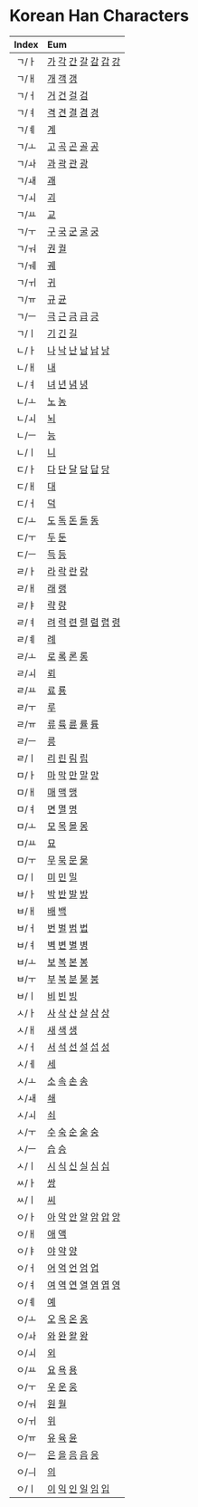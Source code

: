 
# Korean Han Characters

| Index | Eum                                                                                                                           |
| :---: | :---------------------------------------------------------------------------------------------------------------------------- |
|  ㄱ/ㅏ  | [가](<./ㄱ/ㅏ/가.md>) [각](<./ㄱ/ㅏ/각.md>) [간](<./ㄱ/ㅏ/간.md>) [갈](<./ㄱ/ㅏ/갈.md>) [감](<./ㄱ/ㅏ/감.md>) [갑](<./ㄱ/ㅏ/갑.md>) [강](<./ㄱ/ㅏ/강.md>) |
|  ㄱ/ㅐ  | [개](<./ㄱ/ㅐ/개.md>) [객](<./ㄱ/ㅐ/객.md>) [갱](<./ㄱ/ㅐ/갱.md>)                                                                         |
|  ㄱ/ㅓ  | [거](<./ㄱ/ㅓ/거.md>) [건](<./ㄱ/ㅓ/건.md>) [걸](<./ㄱ/ㅓ/걸.md>) [검](<./ㄱ/ㅓ/검.md>)                                                       |
|  ㄱ/ㅕ  | [격](<./ㄱ/ㅕ/격.md>) [견](<./ㄱ/ㅕ/견.md>) [결](<./ㄱ/ㅕ/결.md>) [겸](<./ㄱ/ㅕ/겸.md>) [경](<./ㄱ/ㅕ/경.md>)                                     |
|  ㄱ/ㅖ  | [계](<./ㄱ/ㅖ/계.md>)                                                                                                             |
|  ㄱ/ㅗ  | [고](<./ㄱ/ㅗ/고.md>) [곡](<./ㄱ/ㅗ/곡.md>) [곤](<./ㄱ/ㅗ/곤.md>) [골](<./ㄱ/ㅗ/골.md>) [공](<./ㄱ/ㅗ/공.md>)                                     |
|  ㄱ/ㅘ  | [과](<./ㄱ/ㅘ/과.md>) [곽](<./ㄱ/ㅘ/곽.md>) [관](<./ㄱ/ㅘ/관.md>) [광](<./ㄱ/ㅘ/광.md>)                                                       |
|  ㄱ/ㅙ  | [괘](<./ㄱ/ㅙ/괘.md>)                                                                                                             |
|  ㄱ/ㅚ  | [괴](<./ㄱ/ㅚ/괴.md>)                                                                                                             |
|  ㄱ/ㅛ  | [교](<./ㄱ/ㅛ/교.md>)                                                                                                             |
|  ㄱ/ㅜ  | [구](<./ㄱ/ㅜ/구.md>) [국](<./ㄱ/ㅜ/국.md>) [군](<./ㄱ/ㅜ/군.md>) [굴](<./ㄱ/ㅜ/굴.md>) [궁](<./ㄱ/ㅜ/궁.md>)                                     |
|  ㄱ/ㅝ  | [권](<./ㄱ/ㅝ/권.md>) [궐](<./ㄱ/ㅝ/궐.md>)                                                                                           |
|  ㄱ/ㅞ  | [궤](<./ㄱ/ㅞ/궤.md>)                                                                                                             |
|  ㄱ/ㅟ  | [귀](<./ㄱ/ㅟ/귀.md>)                                                                                                             |
|  ㄱ/ㅠ  | [규](<./ㄱ/ㅠ/규.md>) [균](<./ㄱ/ㅠ/균.md>)                                                                                           |
|  ㄱ/ㅡ  | [극](<./ㄱ/ㅡ/극.md>) [근](<./ㄱ/ㅡ/근.md>) [금](<./ㄱ/ㅡ/금.md>) [급](<./ㄱ/ㅡ/급.md>) [긍](<./ㄱ/ㅡ/긍.md>)                                     |
|  ㄱ/ㅣ  | [기](<./ㄱ/ㅣ/기.md>) [긴](<./ㄱ/ㅣ/긴.md>) [길](<./ㄱ/ㅣ/길.md>)                                                                         |
|  ㄴ/ㅏ  | [나](<./ㄴ/ㅏ/나.md>) [낙](<./ㄴ/ㅏ/낙.md>) [난](<./ㄴ/ㅏ/난.md>) [남](<./ㄴ/ㅏ/남.md>) [납](<./ㄴ/ㅏ/납.md>) [낭](<./ㄴ/ㅏ/낭.md>)                   |
|  ㄴ/ㅐ  | [내](<./ㄴ/ㅐ/내.md>)                                                                                                             |
|  ㄴ/ㅕ  | [녀](<./ㄴ/ㅕ/녀.md>) [년](<./ㄴ/ㅕ/년.md>) [념](<./ㄴ/ㅕ/념.md>) [녕](<./ㄴ/ㅕ/녕.md>)                                                       |
|  ㄴ/ㅗ  | [노](<./ㄴ/ㅗ/노.md>) [농](<./ㄴ/ㅗ/농.md>)                                                                                           |
|  ㄴ/ㅚ  | [뇌](<./ㄴ/ㅚ/뇌.md>)                                                                                                             |
|  ㄴ/ㅡ  | [능](<./ㄴ/ㅡ/능.md>)                                                                                                             |
|  ㄴ/ㅣ  | [니](<./ㄴ/ㅣ/니.md>)                                                                                                             |
|  ㄷ/ㅏ  | [다](<./ㄷ/ㅏ/다.md>) [단](<./ㄷ/ㅏ/단.md>) [달](<./ㄷ/ㅏ/달.md>) [담](<./ㄷ/ㅏ/담.md>) [답](<./ㄷ/ㅏ/답.md>) [당](<./ㄷ/ㅏ/당.md>)                   |
|  ㄷ/ㅐ  | [대](<./ㄷ/ㅐ/대.md>)                                                                                                             |
|  ㄷ/ㅓ  | [덕](<./ㄷ/ㅓ/덕.md>)                                                                                                             |
|  ㄷ/ㅗ  | [도](<./ㄷ/ㅗ/도.md>) [독](<./ㄷ/ㅗ/독.md>) [돈](<./ㄷ/ㅗ/돈.md>) [돌](<./ㄷ/ㅗ/돌.md>) [동](<./ㄷ/ㅗ/동.md>)                                     |
|  ㄷ/ㅜ  | [두](<./ㄷ/ㅜ/두.md>) [둔](<./ㄷ/ㅜ/둔.md>)                                                                                           |
|  ㄷ/ㅡ  | [득](<./ㄷ/ㅡ/득.md>) [등](<./ㄷ/ㅡ/등.md>)                                                                                           |
|  ㄹ/ㅏ  | [라](<./ㄹ/ㅏ/라.md>) [락](<./ㄹ/ㅏ/락.md>) [란](<./ㄹ/ㅏ/란.md>) [랑](<./ㄹ/ㅏ/랑.md>)                                                       |
|  ㄹ/ㅐ  | [래](<./ㄹ/ㅐ/래.md>) [랭](<./ㄹ/ㅐ/랭.md>)                                                                                           |
|  ㄹ/ㅑ  | [략](<./ㄹ/ㅑ/략.md>) [량](<./ㄹ/ㅑ/량.md>)                                                                                           |
|  ㄹ/ㅕ  | [려](<./ㄹ/ㅕ/려.md>) [력](<./ㄹ/ㅕ/력.md>) [련](<./ㄹ/ㅕ/련.md>) [렬](<./ㄹ/ㅕ/렬.md>) [렴](<./ㄹ/ㅕ/렴.md>) [렵](<./ㄹ/ㅕ/렵.md>) [령](<./ㄹ/ㅕ/령.md>) |
|  ㄹ/ㅖ  | [례](<./ㄹ/ㅖ/례.md>)                                                                                                             |
|  ㄹ/ㅗ  | [로](<./ㄹ/ㅗ/로.md>) [록](<./ㄹ/ㅗ/록.md>) [론](<./ㄹ/ㅗ/론.md>) [롱](<./ㄹ/ㅗ/롱.md>)                                                       |
|  ㄹ/ㅚ  | [뢰](<./ㄹ/ㅚ/뢰.md>)                                                                                                             |
|  ㄹ/ㅛ  | [료](<./ㄹ/ㅛ/료.md>) [룡](<./ㄹ/ㅛ/룡.md>)                                                                                           |
|  ㄹ/ㅜ  | [루](<./ㄹ/ㅜ/루.md>)                                                                                                             |
|  ㄹ/ㅠ  | [류](<./ㄹ/ㅠ/류.md>) [륙](<./ㄹ/ㅠ/륙.md>) [륜](<./ㄹ/ㅠ/륜.md>) [률](<./ㄹ/ㅠ/률.md>) [륭](<./ㄹ/ㅠ/륭.md>)                                     |
|  ㄹ/ㅡ  | [릉](<./ㄹ/ㅡ/릉.md>)                                                                                                             |
|  ㄹ/ㅣ  | [리](<./ㄹ/ㅣ/리.md>) [린](<./ㄹ/ㅣ/린.md>) [림](<./ㄹ/ㅣ/림.md>) [립](<./ㄹ/ㅣ/립.md>)                                                       |
|  ㅁ/ㅏ  | [마](<./ㅁ/ㅏ/마.md>) [막](<./ㅁ/ㅏ/막.md>) [만](<./ㅁ/ㅏ/만.md>) [말](<./ㅁ/ㅏ/말.md>) [망](<./ㅁ/ㅏ/망.md>)                                     |
|  ㅁ/ㅐ  | [매](<./ㅁ/ㅐ/매.md>) [맥](<./ㅁ/ㅐ/맥.md>) [맹](<./ㅁ/ㅐ/맹.md>)                                                                         |
|  ㅁ/ㅕ  | [면](<./ㅁ/ㅕ/면.md>) [멸](<./ㅁ/ㅕ/멸.md>) [명](<./ㅁ/ㅕ/명.md>)                                                                         |
|  ㅁ/ㅗ  | [모](<./ㅁ/ㅗ/모.md>) [목](<./ㅁ/ㅗ/목.md>) [몰](<./ㅁ/ㅗ/몰.md>) [몽](<./ㅁ/ㅗ/몽.md>)                                                       |
|  ㅁ/ㅛ  | [묘](<./ㅁ/ㅛ/묘.md>)                                                                                                             |
|  ㅁ/ㅜ  | [무](<./ㅁ/ㅜ/무.md>) [묵](<./ㅁ/ㅜ/묵.md>) [문](<./ㅁ/ㅜ/문.md>) [물](<./ㅁ/ㅜ/물.md>)                                                       |
|  ㅁ/ㅣ  | [미](<./ㅁ/ㅣ/미.md>) [민](<./ㅁ/ㅣ/민.md>) [밀](<./ㅁ/ㅣ/밀.md>)                                                                         |
|  ㅂ/ㅏ  | [박](<./ㅂ/ㅏ/박.md>) [반](<./ㅂ/ㅏ/반.md>) [발](<./ㅂ/ㅏ/발.md>) [방](<./ㅂ/ㅏ/방.md>)                                                       |
|  ㅂ/ㅐ  | [배](<./ㅂ/ㅐ/배.md>) [백](<./ㅂ/ㅐ/백.md>)                                                                                           |
|  ㅂ/ㅓ  | [번](<./ㅂ/ㅓ/번.md>) [벌](<./ㅂ/ㅓ/벌.md>) [범](<./ㅂ/ㅓ/범.md>) [법](<./ㅂ/ㅓ/법.md>)                                                       |
|  ㅂ/ㅕ  | [벽](<./ㅂ/ㅕ/벽.md>) [변](<./ㅂ/ㅕ/변.md>) [별](<./ㅂ/ㅕ/별.md>) [병](<./ㅂ/ㅕ/병.md>)                                                       |
|  ㅂ/ㅗ  | [보](<./ㅂ/ㅗ/보.md>) [복](<./ㅂ/ㅗ/복.md>) [본](<./ㅂ/ㅗ/본.md>) [봉](<./ㅂ/ㅗ/봉.md>)                                                       |
|  ㅂ/ㅜ  | [부](<./ㅂ/ㅜ/부.md>) [북](<./ㅂ/ㅜ/북.md>) [분](<./ㅂ/ㅜ/분.md>) [불](<./ㅂ/ㅜ/불.md>) [붕](<./ㅂ/ㅜ/붕.md>)                                     |
|  ㅂ/ㅣ  | [비](<./ㅂ/ㅣ/비.md>) [빈](<./ㅂ/ㅣ/빈.md>) [빙](<./ㅂ/ㅣ/빙.md>)                                                                         |
|  ㅅ/ㅏ  | [사](<./ㅅ/ㅏ/사.md>) [삭](<./ㅅ/ㅏ/삭.md>) [산](<./ㅅ/ㅏ/산.md>) [살](<./ㅅ/ㅏ/살.md>) [삼](<./ㅅ/ㅏ/삼.md>) [상](<./ㅅ/ㅏ/상.md>)                   |
|  ㅅ/ㅐ  | [새](<./ㅅ/ㅐ/새.md>) [색](<./ㅅ/ㅐ/색.md>) [생](<./ㅅ/ㅐ/생.md>)                                                                         |
|  ㅅ/ㅓ  | [서](<./ㅅ/ㅓ/서.md>) [석](<./ㅅ/ㅓ/석.md>) [선](<./ㅅ/ㅓ/선.md>) [설](<./ㅅ/ㅓ/설.md>) [섭](<./ㅅ/ㅓ/섭.md>) [성](<./ㅅ/ㅓ/성.md>)                   |
|  ㅅ/ㅔ  | [세](<./ㅅ/ㅔ/세.md>)                                                                                                             |
|  ㅅ/ㅗ  | [소](<./ㅅ/ㅗ/소.md>) [속](<./ㅅ/ㅗ/속.md>) [손](<./ㅅ/ㅗ/손.md>) [송](<./ㅅ/ㅗ/송.md>)                                                       |
|  ㅅ/ㅙ  | [쇄](<./ㅅ/ㅙ/쇄.md>)                                                                                                             |
|  ㅅ/ㅚ  | [쇠](<./ㅅ/ㅚ/쇠.md>)                                                                                                             |
|  ㅅ/ㅜ  | [수](<./ㅅ/ㅜ/수.md>) [숙](<./ㅅ/ㅜ/숙.md>) [순](<./ㅅ/ㅜ/순.md>) [술](<./ㅅ/ㅜ/술.md>) [숭](<./ㅅ/ㅜ/숭.md>)                                     |
|  ㅅ/ㅡ  | [습](<./ㅅ/ㅡ/습.md>) [승](<./ㅅ/ㅡ/승.md>)                                                                                           |
|  ㅅ/ㅣ  | [시](<./ㅅ/ㅣ/시.md>) [식](<./ㅅ/ㅣ/식.md>) [신](<./ㅅ/ㅣ/신.md>) [실](<./ㅅ/ㅣ/실.md>) [심](<./ㅅ/ㅣ/심.md>) [십](<./ㅅ/ㅣ/십.md>)                   |
|  ㅆ/ㅏ  | [쌍](<./ㅆ/ㅏ/쌍.md>)                                                                                                             |
|  ㅆ/ㅣ  | [씨](<./ㅆ/ㅣ/씨.md>)                                                                                                             |
|  ㅇ/ㅏ  | [아](<./ㅇ/ㅏ/아.md>) [악](<./ㅇ/ㅏ/악.md>) [안](<./ㅇ/ㅏ/안.md>) [알](<./ㅇ/ㅏ/알.md>) [암](<./ㅇ/ㅏ/암.md>) [압](<./ㅇ/ㅏ/압.md>) [앙](<./ㅇ/ㅏ/앙.md>) |
|  ㅇ/ㅐ  | [애](<./ㅇ/ㅐ/애.md>) [액](<./ㅇ/ㅐ/액.md>)                                                                                           |
|  ㅇ/ㅑ  | [야](<./ㅇ/ㅑ/야.md>) [약](<./ㅇ/ㅑ/약.md>) [양](<./ㅇ/ㅑ/양.md>)                                                                         |
|  ㅇ/ㅓ  | [어](<./ㅇ/ㅓ/어.md>) [억](<./ㅇ/ㅓ/억.md>) [언](<./ㅇ/ㅓ/언.md>) [엄](<./ㅇ/ㅓ/엄.md>) [업](<./ㅇ/ㅓ/업.md>)                                     |
|  ㅇ/ㅕ  | [여](<./ㅇ/ㅕ/여.md>) [역](<./ㅇ/ㅕ/역.md>) [연](<./ㅇ/ㅕ/연.md>) [열](<./ㅇ/ㅕ/열.md>) [염](<./ㅇ/ㅕ/염.md>) [엽](<./ㅇ/ㅕ/엽.md>) [영](<./ㅇ/ㅕ/영.md>) |
|  ㅇ/ㅖ  | [예](<./ㅇ/ㅖ/예.md>)                                                                                                             |
|  ㅇ/ㅗ  | [오](<./ㅇ/ㅗ/오.md>) [옥](<./ㅇ/ㅗ/옥.md>) [온](<./ㅇ/ㅗ/온.md>) [옹](<./ㅇ/ㅗ/옹.md>)                                                       |
|  ㅇ/ㅘ  | [와](<./ㅇ/ㅘ/와.md>) [완](<./ㅇ/ㅘ/완.md>) [왈](<./ㅇ/ㅘ/왈.md>) [왕](<./ㅇ/ㅘ/왕.md>)                                                       |
|  ㅇ/ㅚ  | [외](<./ㅇ/ㅚ/외.md>)                                                                                                             |
|  ㅇ/ㅛ  | [요](<./ㅇ/ㅛ/요.md>) [욕](<./ㅇ/ㅛ/욕.md>) [용](<./ㅇ/ㅛ/용.md>)                                                                         |
|  ㅇ/ㅜ  | [우](<./ㅇ/ㅜ/우.md>) [운](<./ㅇ/ㅜ/운.md>) [웅](<./ㅇ/ㅜ/웅.md>)                                                                         |
|  ㅇ/ㅝ  | [원](<./ㅇ/ㅝ/원.md>) [월](<./ㅇ/ㅝ/월.md>)                                                                                           |
|  ㅇ/ㅟ  | [위](<./ㅇ/ㅟ/위.md>)                                                                                                             |
|  ㅇ/ㅠ  | [유](<./ㅇ/ㅠ/유.md>) [육](<./ㅇ/ㅠ/육.md>) [윤](<./ㅇ/ㅠ/윤.md>)                                                                         |
|  ㅇ/ㅡ  | [은](<./ㅇ/ㅡ/은.md>) [을](<./ㅇ/ㅡ/을.md>) [음](<./ㅇ/ㅡ/음.md>) [읍](<./ㅇ/ㅡ/읍.md>) [응](<./ㅇ/ㅡ/응.md>)                                     |
|  ㅇ/ㅢ  | [의](<./ㅇ/ㅢ/의.md>)                                                                                                             |
|  ㅇ/ㅣ  | [이](<./ㅇ/ㅣ/이.md>) [익](<./ㅇ/ㅣ/익.md>) [인](<./ㅇ/ㅣ/인.md>) [일](<./ㅇ/ㅣ/일.md>) [임](<./ㅇ/ㅣ/임.md>) [입](<./ㅇ/ㅣ/입.md>)                       |
 